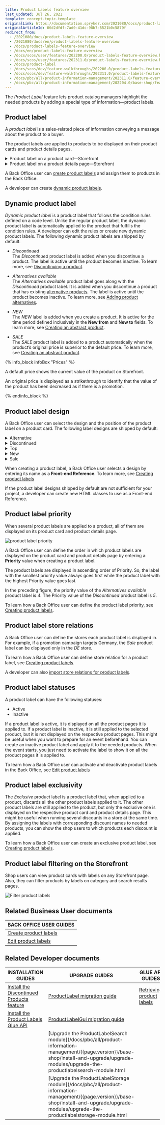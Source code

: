 ```yaml
---
title: Product Labels feature overview
last_updated: Jul 26, 2021
template: concept-topic-template
originalLink: https://documentation.spryker.com/2021080/docs/product-labels-feature-overview
originalArticleId: 06d2dfdf-7ad0-41dc-98b7-5521b0c5879f
redirect_from:
  - /2021080/docs/product-labels-feature-overview
  - /2021080/docs/en/product-labels-feature-overview
  - /docs/product-labels-feature-overview
  - /docs/en/product-labels-feature-overview
  - /docs/scos/user/features/202200.0/product-labels-feature-overview.html
  - /docs/scos/user/features/202311.0/product-labels-feature-overview.html
  - /docs/product-label
  - /docs/scos/dev/feature-walkthroughs/202200.0/product-labels-feature-walkthrough.html  
  - /docs/scos/dev/feature-walkthroughs/202311.0/product-labels-feature-walkthrough.html  
  - /docs/pbc/all/product-information-management/202311.0/feature-overviews/product-labels-feature-overview.html
  - /docs/pbc/all/product-information-management/202204.0/base-shop/feature-overviews/product-labels-feature-overview.html
---
```


The _Product Label_ feature lets product catalog managers highlight the needed products by adding a special type of information—product labels.

## Product label

A *product label* is a sales-related piece of information conveying a message about the product to a buyer.

The product labels are applied to products to be displayed on their product cards and product details pages.

<details><summary markdown='span'>Product label on a product card—Storefront</summary>

![product label on product card](https://spryker.s3.eu-central-1.amazonaws.com/docs/Features/Product+Management/Product+Label/Product+Label+Feature+Overview/product-label-on-product-card.png)

</details>

<details><summary markdown='span'>Product label on a product details page—Storefront</summary>

![product label on product details page](https://spryker.s3.eu-central-1.amazonaws.com/docs/Features/Product+Management/Product+Label/Product+Label+Feature+Overview/product-label-on-product-details-page.png)

</details>

A Back Office user can [create product labels](/docs/pbc/all/product-information-management/{{page.version}}/base-shop/manage-in-the-back-office/product-labels/create-product-labels.html) and assign them to products in the Back Office.

A developer can create [dynamic product labels](#dynamic-product-label).


## Dynamic product label

*Dynamic product label* is a product label that follows the condition rules defined on a code level. Unlike the regular product label, the dynamic product label is automatically applied to the product that fulfills the condition rules. A developer can edit the rules or create new dynamic product labels.
The following dynamic product labels are shipped by default:

* *Discontinued*
<br>The *Discontinued* product label is added when you discontinue a product. The label is active until the product becomes inactive. To learn more, see [Discontinuing a product](/docs/pbc/all/product-information-management/{{page.version}}/base-shop/manage-in-the-back-office/products/manage-product-variants/discontinue-products.html).
* *Alternatives available*
<br>The *Alternatives available* product label goes along with the *Discontinued* product label. It is added when you discontinue a product that has existing [alternative products](/docs/pbc/all/product-information-management/{{page.version}}/base-shop/feature-overviews/alternative-products-feature-overview.html). The label is active until the product becomes inactive. To learn more, see [Adding product alternatives](/docs/pbc/all/product-information-management/{{page.version}}/base-shop/manage-in-the-back-office/products/manage-product-variants/add-product-alternatives.html).

* *NEW*
<br>The *NEW* label is added when you create a product. It is active for the time period defined inclusively in the **New from** and **New to** fields. To learn more, see [Creating an abstract product](/docs/pbc/all/product-information-management/{{page.version}}/base-shop/manage-in-the-back-office/products/manage-abstract-products-and-product-bundles/create-abstract-products-and-product-bundles.html).

* *SALE*
<br>The *SALE* product label is added to a product automatically when the product’s original price is superior to the default price. To learn more, see [Creating an abstract product](/docs/pbc/all/product-information-management/{{page.version}}/base-shop/manage-in-the-back-office/products/manage-abstract-products-and-product-bundles/create-abstract-products-and-product-bundles.html).

{% info_block infoBox "Prices" %}

A default price shows the current value of the product on Storefront.

An original price is displayed as a strikethrough to identify that the value of the product has been decreased as if there is a promotion.

{% endinfo_block %}

## Product label design

A Back Office user can select the design and the position of the product label on a product card. The following label designs are shipped by default:

<details>
<summary markdown='span'>Alternative</summary>

![alternative product label design](https://spryker.s3.eu-central-1.amazonaws.com/docs/Features/Product+Management/Product+Label/Product+Label+Feature+Overview/alternatives-available-product-label-design.png)

</details>

<details><summary markdown='span'>Discontinued</summary>

![discontinued product label design](https://spryker.s3.eu-central-1.amazonaws.com/docs/Features/Product+Management/Product+Label/Product+Label+Feature+Overview/discontinued-product-label-design.png)

</details>

<details><summary markdown='span'>Top</summary>

![top product label design](https://spryker.s3.eu-central-1.amazonaws.com/docs/Features/Product+Management/Product+Label/Product+Label+Feature+Overview/top-product-label-design.png)

</details>

<details><summary markdown='span'>New</summary>

![new product label design](https://spryker.s3.eu-central-1.amazonaws.com/docs/Features/Product+Management/Product+Label/Product+Label+Feature+Overview/new-product-label-design.png)

</details>

<details><summary markdown='span'>Sale</summary>

![sale product label design](https://spryker.s3.eu-central-1.amazonaws.com/docs/Features/Product+Management/Product+Label/Product+Label+Feature+Overview/sale-product-label-design.png)

</details>

When creating a product label, a Back Office user selects a design by entering its name as a **Front-end Reference**. To learn more, see [Creating product labels](/docs/pbc/all/product-information-management/{{page.version}}/base-shop/manage-in-the-back-office/product-labels/create-product-labels.html)

If the product label designs shipped by default are not sufficient for your project, a developer can create new HTML classes to use as a Front-end Reference.

## Product label priority

When several product labels are applied to a product, all of them are displayed on its product card and product details page.

![product label priority ](https://spryker.s3.eu-central-1.amazonaws.com/docs/Features/Product+Management/Product+Label/Product+Label+Feature+Overview/alternatives-available-product-label-design.png)


A Back Office user can define the order in which product labels are displayed on the product card and product details page by entering a **Priority** value when creating a product label.

The product labels are displayed in ascending order of Priority. So, the label with the smallest priority value always goes first while the product label with the highest Priority value goes last.

In the preceding figure, the priority value of the *Alternatives available* product label is *4*. The Priority value of the *Discontinued* product label is *5*.

To learn how a Back Office user can define the product label priority, see [Creating product labels](/docs/pbc/all/product-information-management/{{page.version}}/base-shop/manage-in-the-back-office/product-labels/create-product-labels.html).

## Product label store relations

A Back Office user can define the stores each product label is displayed in. For example, if a promotion campaign targets Germany, the *Sale* product label can be displayed only in the *DE* store.

To learn how a Back Office user can define store relation for a product label, see [Creating product labels](/docs/pbc/all/product-information-management/{{page.version}}/base-shop/manage-in-the-back-office/product-labels/create-product-labels.html).

A developer can also [import store relations for product labels](/docs/pbc/all/product-information-management/{{page.version}}/base-shop/import-and-export-data/import-file-details-product-label-store.csv.html).

## Product label statuses

A product label can have the following statuses:
* Active
* Inactive

If a product label is active, it is displayed on all the product pages it is applied to. If a product label is inactive, it is still applied to the selected product, but it is not displayed on the respective product pages. This might be useful when you want to prepare for an event beforehand. You can create an inactive product label and apply it to the needed products. When the event starts, you just need to activate the label to show it on all the product pages it is applied to.

To learn how a Back Office user can activate and deactivate product labels in the Back Office, see [Edit product labels](/docs/pbc/all/product-information-management/{{page.version}}/base-shop/manage-in-the-back-office/product-labels/edit-product-labels.html)

## Product label exclusivity

The *Exclusive* product label is a product label that, when applied to a product, discards all the other product labels applied to it. The other product labels are still applied to the product, but only the exclusive one is displayed on the respective product card and product details page. This might be useful when running several discounts in a store at the same time. By assigning the labels with corresponding discount names to needed products, you can show the shop users to which products each discount is applied.

To learn how a Back Office user can create an exclusive product label, see [Creating product labels](/docs/pbc/all/product-information-management/{{page.version}}/base-shop/manage-in-the-back-office/product-labels/create-product-labels.html).

## Product label filtering on the Storefront

Shop users can view product cards with labels on any Storefront page. Also, they can filter products by labels on category and search results pages.

![Filter product labels](https://spryker.s3.eu-central-1.amazonaws.com/docs/Features/Product+Management/Product+Label/Product+Label+Feature+Overview/filter-labels-yves.png)

## Related Business User documents

|BACK OFFICE USER GUIDES|
|---|
| [Create product labels](/docs/pbc/all/product-information-management/{{page.version}}/base-shop/manage-in-the-back-office/product-labels/create-product-labels.html)  |
| [Edit product labels](/docs/pbc/all/product-information-management/{{page.version}}/base-shop/manage-in-the-back-office/product-labels/edit-product-labels.html)  |

## Related Developer documents

| INSTALLATION GUIDES  | UPGRADE GUIDES | GLUE API GUIDES |
|---|---|---|
| [Install the Discontinued Products feature](/docs/pbc/all/product-information-management/{{page.version}}/base-shop/install-and-upgrade/install-features/install-the-product-labels-feature.html) | [ProductLabel migration guide](/docs/pbc/all/product-information-management/{{page.version}}/base-shop/install-and-upgrade/upgrade-modules/upgrade-the-productlabel-module.html) | [Retrieving product labels](/docs/pbc/all/product-information-management/{{page.version}}/base-shop/manage-using-glue-api/glue-api-retrieve-product-labels.html) |
| [Install the Product Labels Glue API](/docs/pbc/all/product-information-management/{{page.version}}/base-shop/install-and-upgrade/install-glue-api/install-the-product-image-sets-glue-api.html) | [ProductLabelGui migration guide](/docs/pbc/all/product-information-management/{{page.version}}/base-shop/install-and-upgrade/upgrade-modules/upgrade-the-productlabelgui-module.html) |  |
|  | [Upgrade the ProductLabelSearch module](/docs/pbc/all/product-information-management/{{page.version}}/base-shop/install-and-upgrade/upgrade-modules/upgrade-the-productlabelsearch-module.html |  |
|  | [Upgrade the ProductLabelStorage module](/docs/pbc/all/product-information-management/{{page.version}}/base-shop/install-and-upgrade/upgrade-modules/upgrade-the-productlabelstorage-module.html |  |
